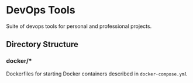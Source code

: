 # DevOps Tools

Suite of devops tools for personal and professional projects.

## Directory Structure

### docker/*
Dockerfiles for starting Docker containers described in `docker-compose.yml`
